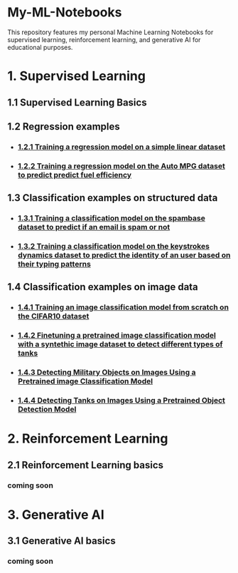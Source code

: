# My-ML-Notebooks
This repository features my personal Machine Learning Notebooks for supervised learning, reinforcement learning, and generative AI for educational purposes. 

# 1. Supervised Learning

## 1.1 Supervised Learning Basics

## 1.2 Regression examples
* ### [1.2.1 Training a regression model on a simple linear dataset](https://github.com/UgurUysal86/My-ML-Notebooks/blob/main/regression/ex-1.md)
* ### [1.2.2 Training a regression model on the Auto MPG dataset to predict predict fuel efficiency](https://github.com/UgurUysal86/My-ML-Notebooks/blob/main/regression/ex-2.md)

## 1.3 Classification examples on structured data
* ### [1.3.1 Training a classification model on the spambase dataset to predict if an email is spam or not](https://github.com/UgurUysal86/)
* ### [1.3.2 Training a classification model on the keystrokes dynamics dataset to predict the identity of an user based on their typing patterns](https://github.com/UgurUysal86/)

## 1.4 Classification examples on image data
* ### [1.4.1 Training an image classification model from scratch on the CIFAR10 dataset](https://github.com/UgurUysal86/)
* ### [1.4.2 Finetuning a pretrained image classification model with a syntethic image dataset to detect different types of tanks](https://github.com/UgurUysal86/)
* ### [1.4.3 Detecting Military Objects on Images Using a Pretrained image Classification Model](https://github.com/UgurUysal86/)
* ### [1.4.4 Detecting Tanks on Images Using a Pretrained Object Detection Model](https://github.com/UgurUysal86/)


# 2. Reinforcement Learning
## 2.1 Reinforcement Learning basics
### coming soon


# 3. Generative AI
## 3.1 Generative AI basics
### coming soon
